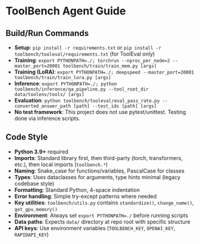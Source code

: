 # ToolBench Agent Guide

## Build/Run Commands
- **Setup**: `pip install -r requirements.txt` or `pip install -r toolbench/tooleval/requirements.txt` (for ToolEval only)
- **Training**: `export PYTHONPATH=./; torchrun --nproc_per_node=2 --master_port=20001 toolbench/train/train_mem.py [args]`
- **Training (LoRA)**: `export PYTHONPATH=./; deepspeed --master_port=20001 toolbench/train/train_lora.py [args]`
- **Inference**: `export PYTHONPATH=./; python toolbench/inference/qa_pipeline.py --tool_root_dir data/toolenv/tools/ [args]`
- **Evaluation**: `python toolbench/tooleval/eval_pass_rate.py --converted_answer_path [path] --test_ids [path] [args]`
- **No test framework**: This project does not use pytest/unittest. Testing done via inference scripts.

## Code Style
- **Python 3.9+** required
- **Imports**: Standard library first, then third-party (torch, transformers, etc.), then local imports (`toolbench.*`)
- **Naming**: Snake_case for functions/variables, PascalCase for classes
- **Types**: Uses dataclasses for arguments, type hints minimal (legacy codebase style)
- **Formatting**: Standard Python, 4-space indentation
- **Error handling**: Simple try-except patterns where needed
- **Key utilities**: `toolbench/utils.py` contains `standardize()`, `change_name()`, `get_gpu_memory()`
- **Environment**: Always set `export PYTHONPATH=./` before running scripts
- **Data paths**: Expects `data/` directory at repo root with specific structure
- **API keys**: Use environment variables (`TOOLBENCH_KEY`, `OPENAI_KEY`, `RAPIDAPI_KEY`)
